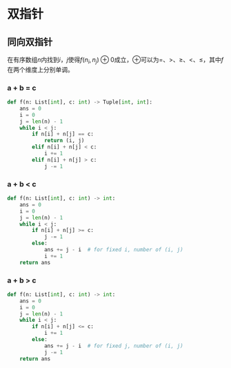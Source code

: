 # 双指针

## 同向双指针

在有序数组$n$内找到$i$，$j$使得$f(n_i, n_j) \oplus  0$成立，$\oplus$可以为$=$、$>$、$\geq$、$<$、$\leq$，其中$f$在两个维度上分别单调。

### a + b = c

```py
def f(n: List[int], c: int) -> Tuple[int, int]:
    ans = 0
    i = 0
    j = len(n) - 1
    while i < j:
        if n[i] + n[j] == c:
            return (i, j)
        elif n[i] + n[j] < c:
            i += 1
        elif n[i] + n[j] > c:
            j -= 1
```

### a + b < c

```py
def f(n: List[int], c: int) -> int:
    ans = 0
    i = 0
    j = len(n) - 1
    while i < j:
        if n[i] + n[j] >= c:
            j -= 1
        else:
            ans += j - i  # for fixed i, number of (i, j)
            i += 1
    return ans
```

### a + b > c

```py
def f(n: List[int], c: int) -> int:
    ans = 0
    i = 0
    j = len(n) - 1
    while i < j:
        if n[i] + n[j] <= c:
            i += 1
        else:
            ans += j - i  # for fixed j, number of (i, j)
            j -= 1
    return ans
```